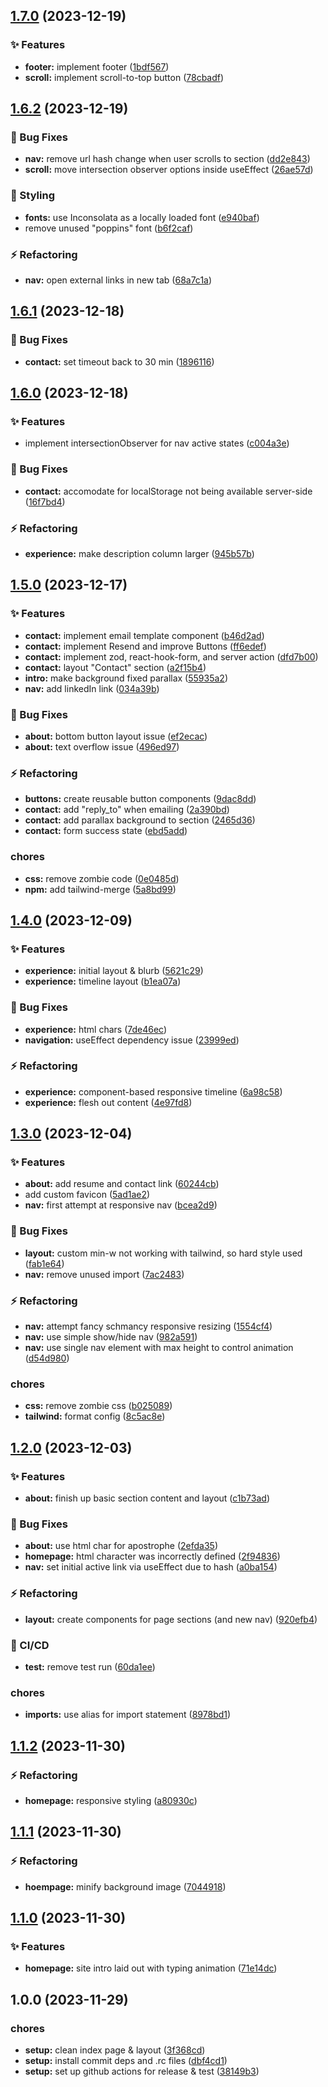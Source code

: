 ## [1.7.0](https://github.com/gurnzbot/portfolio-nextjs/compare/v1.6.2...v1.7.0) (2023-12-19)


### :sparkles: Features

* **footer:** implement footer ([1bdf567](https://github.com/gurnzbot/portfolio-nextjs/commit/1bdf56720c880b7fad6fd56eeca474dd52fa06dc))
* **scroll:** implement scroll-to-top button ([78cbadf](https://github.com/gurnzbot/portfolio-nextjs/commit/78cbadf0a23f0fe7368a2cd053a3996b8775f6cf))

## [1.6.2](https://github.com/gurnzbot/portfolio-nextjs/compare/v1.6.1...v1.6.2) (2023-12-19)


### :bug: Bug Fixes

* **nav:** remove url hash change when user scrolls to section ([dd2e843](https://github.com/gurnzbot/portfolio-nextjs/commit/dd2e843c6b09a38368d132563a7d40484f07e6a9))
* **scroll:** move intersection observer options inside useEffect ([26ae57d](https://github.com/gurnzbot/portfolio-nextjs/commit/26ae57d956dedb29aac8e769deb56b1a7212e300))


### :barber: Styling

* **fonts:** use Inconsolata as a locally loaded font ([e940baf](https://github.com/gurnzbot/portfolio-nextjs/commit/e940baf8340a9e205d0cbcd0ca1726529fc0016a))
* remove unused "poppins" font ([b6f2caf](https://github.com/gurnzbot/portfolio-nextjs/commit/b6f2caf6051f72e74943b329fdd90094f3b93d45))


### :zap: Refactoring

* **nav:** open external links in new tab ([68a7c1a](https://github.com/gurnzbot/portfolio-nextjs/commit/68a7c1adae7890f6d5ed9527d3757b781be55544))

## [1.6.1](https://github.com/gurnzbot/portfolio-nextjs/compare/v1.6.0...v1.6.1) (2023-12-18)


### :bug: Bug Fixes

* **contact:** set timeout back to 30 min ([1896116](https://github.com/gurnzbot/portfolio-nextjs/commit/1896116f9782ec03870d58448d69f7cc76324878))

## [1.6.0](https://github.com/gurnzbot/portfolio-nextjs/compare/v1.5.0...v1.6.0) (2023-12-18)


### :sparkles: Features

* implement intersectionObserver for nav active states ([c004a3e](https://github.com/gurnzbot/portfolio-nextjs/commit/c004a3ef8e79a5aed9a7b452c72e889b3ce68dda))


### :bug: Bug Fixes

* **contact:** accomodate for localStorage not being available server-side ([16f7bd4](https://github.com/gurnzbot/portfolio-nextjs/commit/16f7bd4097e4c5b20c4a7849cc0d54097a10cfb9))


### :zap: Refactoring

* **experience:** make description column larger ([945b57b](https://github.com/gurnzbot/portfolio-nextjs/commit/945b57b9cf05b511dc5d065af779420735e55982))

## [1.5.0](https://github.com/gurnzbot/portfolio-nextjs/compare/v1.4.0...v1.5.0) (2023-12-17)


### :sparkles: Features

* **contact:** implement email template component ([b46d2ad](https://github.com/gurnzbot/portfolio-nextjs/commit/b46d2ad0d78281151b96a8e2a50a491d69092ab7))
* **contact:** implement Resend and improve Buttons ([ff6edef](https://github.com/gurnzbot/portfolio-nextjs/commit/ff6edeffc49f9ad74ce144642e2033daec3a846a))
* **contact:** implement zod, react-hook-form, and server action ([dfd7b00](https://github.com/gurnzbot/portfolio-nextjs/commit/dfd7b001aa89c9977e8a48385bc746ff0d4f207d))
* **contact:** layout "Contact" section ([a2f15b4](https://github.com/gurnzbot/portfolio-nextjs/commit/a2f15b444807af998ec0e32537aff8692c9dca84))
* **intro:** make background fixed parallax ([55935a2](https://github.com/gurnzbot/portfolio-nextjs/commit/55935a22e7c25a405fa2de73450e4730e27b034a))
* **nav:** add linkedIn link ([034a39b](https://github.com/gurnzbot/portfolio-nextjs/commit/034a39b9ff920973f4c56de118f796b96495d287))


### :bug: Bug Fixes

* **about:** bottom button layout issue ([ef2ecac](https://github.com/gurnzbot/portfolio-nextjs/commit/ef2ecac3f93d6086acc318495c6eff303ad3470a))
* **about:** text overflow issue ([496ed97](https://github.com/gurnzbot/portfolio-nextjs/commit/496ed97aa7a30d2337a83d2e87dbe8bc981f9a98))


### :zap: Refactoring

* **buttons:** create reusable button components ([9dac8dd](https://github.com/gurnzbot/portfolio-nextjs/commit/9dac8dde8fc49a7cc2e1353d3073ee71f252665f))
* **contact:** add "reply_to" when emailing ([2a390bd](https://github.com/gurnzbot/portfolio-nextjs/commit/2a390bdb7609f1876d3ab47b430e17c75771e395))
* **contact:** add parallax background to section ([2465d36](https://github.com/gurnzbot/portfolio-nextjs/commit/2465d36f9c8b09fb5c524455c24ac51374d24b16))
* **contact:** form success state ([ebd5add](https://github.com/gurnzbot/portfolio-nextjs/commit/ebd5add48c1a89e3c878d01992bdeafd2f72bb05))


### chores

* **css:** remove zombie code ([0e0485d](https://github.com/gurnzbot/portfolio-nextjs/commit/0e0485dd2c00678b585f60a34e4590ba6496a03c))
* **npm:** add tailwind-merge ([5a8bd99](https://github.com/gurnzbot/portfolio-nextjs/commit/5a8bd998598b43a5f81195166b659fe77be32a78))

## [1.4.0](https://github.com/gurnzbot/portfolio-nextjs/compare/v1.3.0...v1.4.0) (2023-12-09)


### :sparkles: Features

* **experience:** initial layout & blurb ([5621c29](https://github.com/gurnzbot/portfolio-nextjs/commit/5621c29eee7b11d7383817e0debdacfda32a2186))
* **experience:** timeline layout ([b1ea07a](https://github.com/gurnzbot/portfolio-nextjs/commit/b1ea07a838cbda9f7b5d9ab0058bc6136356ea80))


### :bug: Bug Fixes

* **experience:** html chars ([7de46ec](https://github.com/gurnzbot/portfolio-nextjs/commit/7de46ec3c2f3bddb716d5e8bcb50110fca99e113))
* **navigation:** useEffect dependency issue ([23999ed](https://github.com/gurnzbot/portfolio-nextjs/commit/23999ed4ded3da60dea9679a25dd21cd9180e010))


### :zap: Refactoring

* **experience:** component-based responsive timeline ([6a98c58](https://github.com/gurnzbot/portfolio-nextjs/commit/6a98c5863dbee5a2937cbafbc3a85f9dbc1f69ff))
* **experience:** flesh out content ([4e97fd8](https://github.com/gurnzbot/portfolio-nextjs/commit/4e97fd8212a503525d8e5550a89e4b91c383ad5f))

## [1.3.0](https://github.com/gurnzbot/portfolio-nextjs/compare/v1.2.0...v1.3.0) (2023-12-04)


### :sparkles: Features

* **about:** add resume and contact link ([60244cb](https://github.com/gurnzbot/portfolio-nextjs/commit/60244cb3cda3d68dfcb9fe61e90d344a00b8439f))
* add custom favicon ([5ad1ae2](https://github.com/gurnzbot/portfolio-nextjs/commit/5ad1ae20a5584fb0218259512ffd1102b07029f6))
* **nav:** first attempt at responsive nav ([bcea2d9](https://github.com/gurnzbot/portfolio-nextjs/commit/bcea2d9ab03fb25047e1bce80a5340ccbd90cec6))


### :bug: Bug Fixes

* **layout:** custom min-w not working with tailwind, so hard style used ([fab1e64](https://github.com/gurnzbot/portfolio-nextjs/commit/fab1e640d8db61efbddcdda4c26e2987b0bc0a3a))
* **nav:** remove unused import ([7ac2483](https://github.com/gurnzbot/portfolio-nextjs/commit/7ac2483f88a4d7e756d89635e3cdac8c26981563))


### :zap: Refactoring

* **nav:** attempt fancy schmancy responsive resizing ([1554cf4](https://github.com/gurnzbot/portfolio-nextjs/commit/1554cf41fa35e094fbd17cdcf3a9261d8ccf0e57))
* **nav:** use simple show/hide nav ([982a591](https://github.com/gurnzbot/portfolio-nextjs/commit/982a591e212ed3cdfa47a3598cf387d4ef0844a4))
* **nav:** use single nav element with max height to control animation ([d54d980](https://github.com/gurnzbot/portfolio-nextjs/commit/d54d9803d5169489f92ca248296d71c3739f3c1d))


### chores

* **css:** remove zombie css ([b025089](https://github.com/gurnzbot/portfolio-nextjs/commit/b025089321ede3123e66aa5be414dfdb8983f12b))
* **tailwind:** format config ([8c5ac8e](https://github.com/gurnzbot/portfolio-nextjs/commit/8c5ac8e891c8af1337b5d55e786b062dc854698e))

## [1.2.0](https://github.com/gurnzbot/portfolio-nextjs/compare/v1.1.2...v1.2.0) (2023-12-03)


### :sparkles: Features

* **about:** finish up basic section content and layout ([c1b73ad](https://github.com/gurnzbot/portfolio-nextjs/commit/c1b73adc91f6c120edd8bf318803da661fad949e))


### :bug: Bug Fixes

* **about:** use html char for apostrophe ([2efda35](https://github.com/gurnzbot/portfolio-nextjs/commit/2efda35ff1e736546206d5a2dbeb826f491f9a29))
* **homepage:** html character was incorrectly defined ([2f94836](https://github.com/gurnzbot/portfolio-nextjs/commit/2f94836dafd8af2b85edeee3f8bbea81a727b5c6))
* **nav:** set initial active link via useEffect due to hash ([a0ba154](https://github.com/gurnzbot/portfolio-nextjs/commit/a0ba1543ea0f7ef0d8f141fa836e08ed0297860f))


### :zap: Refactoring

* **layout:** create components for page sections (and new nav) ([920efb4](https://github.com/gurnzbot/portfolio-nextjs/commit/920efb42a1a2caa5724a4672de02bebee5c3f403))


### :repeat: CI/CD

* **test:** remove test run ([60da1ee](https://github.com/gurnzbot/portfolio-nextjs/commit/60da1ee36a48993e649527eef80db26179e1184f))


### chores

* **imports:** use alias for import statement ([8978bd1](https://github.com/gurnzbot/portfolio-nextjs/commit/8978bd14a535df7dd36983e4f897b783ef19d2aa))

## [1.1.2](https://github.com/gurnzbot/portfolio-nextjs/compare/v1.1.1...v1.1.2) (2023-11-30)


### :zap: Refactoring

* **homepage:** responsive styling ([a80930c](https://github.com/gurnzbot/portfolio-nextjs/commit/a80930c8006edbe3b7eb9578e8985349e6d3bafd))

## [1.1.1](https://github.com/gurnzbot/portfolio-nextjs/compare/v1.1.0...v1.1.1) (2023-11-30)


### :zap: Refactoring

* **hoempage:** minify background image ([7044918](https://github.com/gurnzbot/portfolio-nextjs/commit/70449189e5598cb8066b046df8de7cb3e424f6a2))

## [1.1.0](https://github.com/gurnzbot/portfolio-nextjs/compare/v1.0.0...v1.1.0) (2023-11-30)


### :sparkles: Features

* **homepage:** site intro laid out with typing animation ([71e14dc](https://github.com/gurnzbot/portfolio-nextjs/commit/71e14dc234c3ad01a8289b0545a002528976353e))

## 1.0.0 (2023-11-29)


### chores

* **setup:** clean index page & layout ([3f368cd](https://github.com/gurnzbot/portfolio-nextjs/commit/3f368cd179aacd9957c75b0e02079b1e2219f2ad))
* **setup:** install commit deps and .rc files ([dbf4cd1](https://github.com/gurnzbot/portfolio-nextjs/commit/dbf4cd13c193a7fe05fcd6b2c2f0d4c18c03660c))
* **setup:** set up github actions for release & test ([38149b3](https://github.com/gurnzbot/portfolio-nextjs/commit/38149b3890b2ee2a449ddfdb83b09ed2ba28be58))

